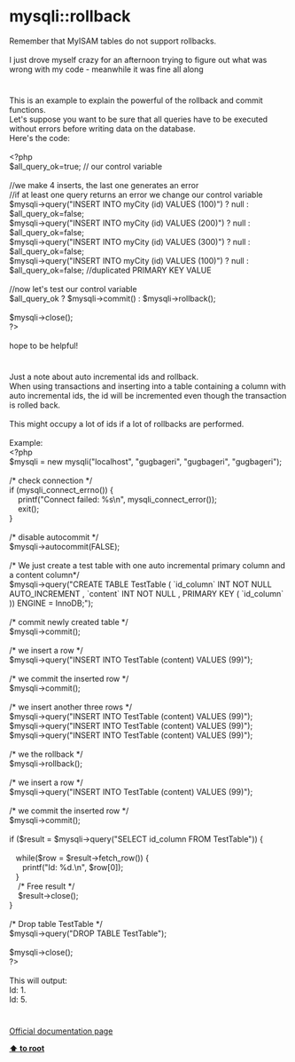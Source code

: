 # mysqli::rollback




<div class="phpcode"><span class="html">
Remember that MyISAM tables do not support rollbacks.<br><br>I just drove myself crazy for an afternoon trying to figure out what was wrong with my code - meanwhile it was fine all along</span>
</div>
  

#


<div class="phpcode"><span class="html">
This is an example to explain the powerful of the rollback and commit functions.
<br>Let&apos;s suppose you want to be sure that all queries have to be executed without errors before writing data on the database.
<br>Here&apos;s the code:
<br>
<br><span class="default">&lt;?php
<br>$all_query_ok</span><span class="keyword">=</span><span class="default">true</span><span class="keyword">; </span><span class="comment">// our control variable
<br>
<br>//we make 4 inserts, the last one generates an error
<br>//if at least one query returns an error we change our control variable
<br></span><span class="default">$mysqli</span><span class="keyword">-&gt;</span><span class="default">query</span><span class="keyword">(</span><span class="string">&quot;INSERT INTO myCity (id) VALUES (100)&quot;</span><span class="keyword">) ? </span><span class="default">null </span><span class="keyword">: </span><span class="default">$all_query_ok</span><span class="keyword">=</span><span class="default">false</span><span class="keyword">;
<br></span><span class="default">$mysqli</span><span class="keyword">-&gt;</span><span class="default">query</span><span class="keyword">(</span><span class="string">&quot;INSERT INTO myCity (id) VALUES (200)&quot;</span><span class="keyword">) ? </span><span class="default">null </span><span class="keyword">: </span><span class="default">$all_query_ok</span><span class="keyword">=</span><span class="default">false</span><span class="keyword">;
<br></span><span class="default">$mysqli</span><span class="keyword">-&gt;</span><span class="default">query</span><span class="keyword">(</span><span class="string">&quot;INSERT INTO myCity (id) VALUES (300)&quot;</span><span class="keyword">) ? </span><span class="default">null </span><span class="keyword">: </span><span class="default">$all_query_ok</span><span class="keyword">=</span><span class="default">false</span><span class="keyword">;
<br></span><span class="default">$mysqli</span><span class="keyword">-&gt;</span><span class="default">query</span><span class="keyword">(</span><span class="string">&quot;INSERT INTO myCity (id) VALUES (100)&quot;</span><span class="keyword">) ? </span><span class="default">null </span><span class="keyword">: </span><span class="default">$all_query_ok</span><span class="keyword">=</span><span class="default">false</span><span class="keyword">; </span><span class="comment">//duplicated PRIMARY KEY VALUE
<br>
<br>//now let&apos;s test our control variable
<br></span><span class="default">$all_query_ok </span><span class="keyword">? </span><span class="default">$mysqli</span><span class="keyword">-&gt;</span><span class="default">commit</span><span class="keyword">() : </span><span class="default">$mysqli</span><span class="keyword">-&gt;</span><span class="default">rollback</span><span class="keyword">();
<br>
<br></span><span class="default">$mysqli</span><span class="keyword">-&gt;</span><span class="default">close</span><span class="keyword">();
<br></span><span class="default">?&gt;
<br></span>
<br>hope to be helpful!</span>
</div>
  

#


<div class="phpcode"><span class="html">
Just a note about auto incremental ids and rollback.<br>When using transactions and inserting into a table containing a column with auto incremental ids, the id will be incremented even though the transaction is rolled back.<br><br>This might occupy a lot of ids if a lot of rollbacks are performed.<br><br>Example:<br><span class="default">&lt;?php<br>$mysqli </span><span class="keyword">= new </span><span class="default">mysqli</span><span class="keyword">(</span><span class="string">&quot;localhost&quot;</span><span class="keyword">, </span><span class="string">&quot;gugbageri&quot;</span><span class="keyword">, </span><span class="string">&quot;gugbageri&quot;</span><span class="keyword">, </span><span class="string">&quot;gugbageri&quot;</span><span class="keyword">);<br><br></span><span class="comment">/* check connection */<br></span><span class="keyword">if (</span><span class="default">mysqli_connect_errno</span><span class="keyword">()) {<br>&#xA0; &#xA0; </span><span class="default">printf</span><span class="keyword">(</span><span class="string">&quot;Connect failed: %s\n&quot;</span><span class="keyword">, </span><span class="default">mysqli_connect_error</span><span class="keyword">());<br>&#xA0; &#xA0; exit();<br>}<br><br></span><span class="comment">/* disable autocommit */<br></span><span class="default">$mysqli</span><span class="keyword">-&gt;</span><span class="default">autocommit</span><span class="keyword">(</span><span class="default">FALSE</span><span class="keyword">);<br><br></span><span class="comment">/* We just create a test table with one auto incremental primary column and a content column*/<br></span><span class="default">$mysqli</span><span class="keyword">-&gt;</span><span class="default">query</span><span class="keyword">(</span><span class="string">&quot;CREATE TABLE TestTable ( `id_column` INT NOT NULL&#xA0; AUTO_INCREMENT , `content` INT NOT NULL , PRIMARY KEY ( `id_column` )) ENGINE = InnoDB;&quot;</span><span class="keyword">);<br><br></span><span class="comment">/* commit newly created table */<br></span><span class="default">$mysqli</span><span class="keyword">-&gt;</span><span class="default">commit</span><span class="keyword">();<br><br></span><span class="comment">/* we insert a row */<br></span><span class="default">$mysqli</span><span class="keyword">-&gt;</span><span class="default">query</span><span class="keyword">(</span><span class="string">&quot;INSERT INTO TestTable (content) VALUES (99)&quot;</span><span class="keyword">);<br><br></span><span class="comment">/* we commit the inserted row */<br></span><span class="default">$mysqli</span><span class="keyword">-&gt;</span><span class="default">commit</span><span class="keyword">();<br><br></span><span class="comment">/* we insert another three rows */<br></span><span class="default">$mysqli</span><span class="keyword">-&gt;</span><span class="default">query</span><span class="keyword">(</span><span class="string">&quot;INSERT INTO TestTable (content) VALUES (99)&quot;</span><span class="keyword">);<br></span><span class="default">$mysqli</span><span class="keyword">-&gt;</span><span class="default">query</span><span class="keyword">(</span><span class="string">&quot;INSERT INTO TestTable (content) VALUES (99)&quot;</span><span class="keyword">);<br></span><span class="default">$mysqli</span><span class="keyword">-&gt;</span><span class="default">query</span><span class="keyword">(</span><span class="string">&quot;INSERT INTO TestTable (content) VALUES (99)&quot;</span><span class="keyword">);<br><br></span><span class="comment">/* we the rollback */<br></span><span class="default">$mysqli</span><span class="keyword">-&gt;</span><span class="default">rollback</span><span class="keyword">();<br><br></span><span class="comment">/* we insert a row */<br></span><span class="default">$mysqli</span><span class="keyword">-&gt;</span><span class="default">query</span><span class="keyword">(</span><span class="string">&quot;INSERT INTO TestTable (content) VALUES (99)&quot;</span><span class="keyword">);<br><br></span><span class="comment">/* we commit the inserted row */<br></span><span class="default">$mysqli</span><span class="keyword">-&gt;</span><span class="default">commit</span><span class="keyword">();<br><br>if (</span><span class="default">$result </span><span class="keyword">= </span><span class="default">$mysqli</span><span class="keyword">-&gt;</span><span class="default">query</span><span class="keyword">(</span><span class="string">&quot;SELECT id_column FROM TestTable&quot;</span><span class="keyword">)) {<br><br>&#xA0;&#xA0; while(</span><span class="default">$row </span><span class="keyword">= </span><span class="default">$result</span><span class="keyword">-&gt;</span><span class="default">fetch_row</span><span class="keyword">()) {<br>&#xA0; &#xA0; &#xA0; </span><span class="default">printf</span><span class="keyword">(</span><span class="string">&quot;Id: %d.\n&quot;</span><span class="keyword">, </span><span class="default">$row</span><span class="keyword">[</span><span class="default">0</span><span class="keyword">]);<br>&#xA0;&#xA0; }<br>&#xA0; &#xA0; </span><span class="comment">/* Free result */<br>&#xA0; &#xA0; </span><span class="default">$result</span><span class="keyword">-&gt;</span><span class="default">close</span><span class="keyword">();<br>}<br><br></span><span class="comment">/* Drop table TestTable */<br></span><span class="default">$mysqli</span><span class="keyword">-&gt;</span><span class="default">query</span><span class="keyword">(</span><span class="string">&quot;DROP TABLE TestTable&quot;</span><span class="keyword">);<br><br></span><span class="default">$mysqli</span><span class="keyword">-&gt;</span><span class="default">close</span><span class="keyword">();<br></span><span class="default">?&gt;<br></span><br>This will output:<br>Id: 1.<br>Id: 5.</span>
</div>
  

#

[Official documentation page](https://www.php.net/manual/en/mysqli.rollback.php)

**[⬆ to root](/)**